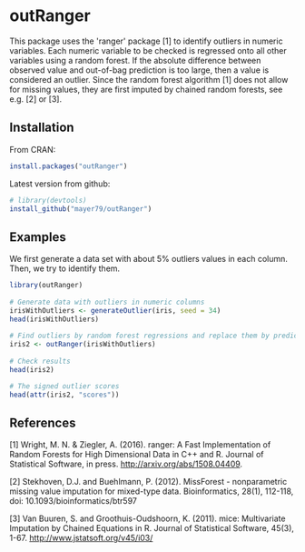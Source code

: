 # outRanger

This package uses the 'ranger' package [1] to identify outliers in numeric variables. Each numeric variable to be checked is regressed onto all other variables using a random forest. If the absolute difference between observed value and out-of-bag prediction is too large, then a value is considered an outlier. Since the random forest algorithm [1] does not allow for missing values, they are first imputed by chained random forests, see e.g. [2] or [3].

## Installation
From CRAN:
``` r
install.packages("outRanger")
```

Latest version from github:
``` r
# library(devtools)
install_github("mayer79/outRanger")
```

## Examples

We first generate a data set with about 5% outliers values in each column. Then, we try to identify them.

``` r
library(outRanger)
 
# Generate data with outliers in numeric columns
irisWithOutliers <- generateOutlier(iris, seed = 34)
head(irisWithOutliers)
 
# Find outliers by random forest regressions and replace them by predictive mean matching.
iris2 <- outRanger(irisWithOutliers)
 
# Check results
head(iris2)

# The signed outlier scores
head(attr(iris2, "scores"))

```

## References
[1]  Wright, M. N. & Ziegler, A. (2016). ranger: A Fast Implementation of Random Forests for High Dimensional Data in C++ and R. Journal of Statistical Software, in press. http://arxiv.org/abs/1508.04409. 

[2]  Stekhoven, D.J. and Buehlmann, P. (2012). MissForest - nonparametric missing value imputation for mixed-type data. Bioinformatics, 28(1), 112-118, doi: 10.1093/bioinformatics/btr597

[3]  Van Buuren, S. and Groothuis-Oudshoorn, K. (2011). mice: Multivariate Imputation by Chained Equations in R. Journal of Statistical Software, 45(3), 1-67. http://www.jstatsoft.org/v45/i03/

